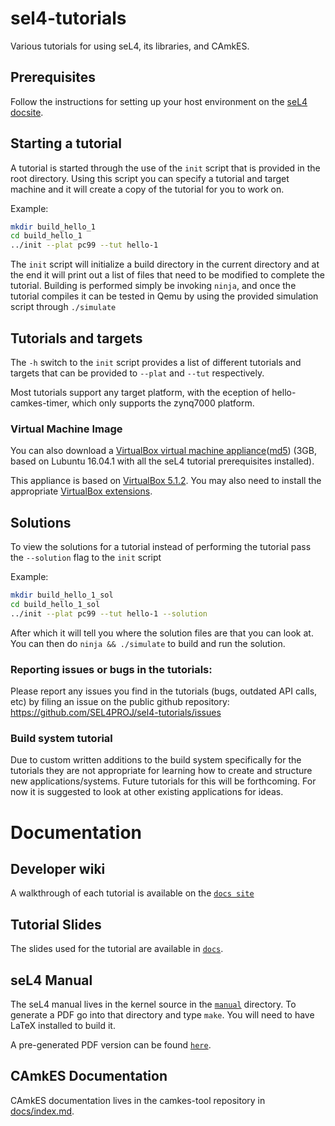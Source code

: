 <!--
     Copyright 2017, Data61
     Commonwealth Scientific and Industrial Research Organisation (CSIRO)
     ABN 41 687 119 230.

     This software may be distributed and modified according to the terms of
     the BSD 2-Clause license. Note that NO WARRANTY is provided.
     See "LICENSE_BSD2.txt" for details.

     @TAG(DATA61_BSD)
-->
# sel4-tutorials
Various tutorials for using seL4, its libraries, and CAmkES.

## Prerequisites

Follow the instructions for setting up your host environment on the [seL4 docsite](https://docs.sel4.systems/HostDependencies).

## Starting a tutorial

A tutorial is started through the use of the `init` script that is provided in the root
directory. Using this script you can specify a tutorial and target machine and it will
create a copy of the tutorial for you to work on.

Example:

```sh
mkdir build_hello_1
cd build_hello_1
../init --plat pc99 --tut hello-1
```

The `init` script will initialize a build directory in the current directory and at the end
it will print out a list of files that need to be modified to complete the tutorial. Building
is performed simply be invoking `ninja`, and once the tutorial compiles it can be tested
in Qemu by using the provided simulation script through `./simulate`

## Tutorials and targets

The `-h` switch to the `init` script provides a list of different tutorials and targets that
can be provided to `--plat` and `--tut` respectively.

Most tutorials support any target platform, with the eception of hello-camkes-timer, which only
supports the zynq7000 platform.

### Virtual Machine Image
You can also download a [VirtualBox virtual machine appliance](http://ts.data61.csiro.au/Downloads/sel4_tut_v3_lubuntu_16_041-v2.ova)([md5](http://ts.data61.csiro.au/Downloads/sel4_tut_v3_lubuntu_16_041-v2.md5)) (3GB, based on Lubuntu 16.04.1 with all the seL4 tutorial prerequisites installed).

This appliance is based on [VirtualBox 5.1.2](https://www.virtualbox.org/wiki/Downloads).
You may also need to install the appropriate [VirtualBox extensions](http://download.virtualbox.org/virtualbox/5.1.2/Oracle_VM_VirtualBox_Extension_Pack-5.1.2-108956.vbox-extpack).

## Solutions
To view the solutions for a tutorial instead of performing the tutorial pass the `--solution` flag
to the `init` script

Example:

```sh
mkdir build_hello_1_sol
cd build_hello_1_sol
../init --plat pc99 --tut hello-1 --solution
```

After which it will tell you where the solution files are that you can look at. You can then
do `ninja && ./simulate` to build and run the solution.

### Reporting issues or bugs in the tutorials:
Please report any issues you find in the tutorials (bugs, outdated API calls, etc) by filing an issue on the public github repository:
https://github.com/SEL4PROJ/sel4-tutorials/issues

### Build system tutorial
Due to custom written additions to the build system specifically for the tutorials they are
not appropriate for learning how to create and structure new applications/systems. Future
tutorials for this will be forthcoming. For now it is suggested to look at other existing
applications for ideas.

# Documentation

## Developer wiki
A walkthrough of each tutorial is available on the [`docs site`](https://docs.sel4.systems/Tutorials)

## Tutorial Slides
The slides used for the tutorial are available in [`docs`](docs).

## seL4 Manual
The seL4 manual lives in the kernel source in the [`manual`](https://github.com/seL4/seL4/tree/master/manual) directory.
To generate a PDF go into that directory and type `make`.
You will need to have LaTeX installed to build it.

A pre-generated PDF version can be found [`here`](http://sel4.systems/Info/Docs/seL4-manual-latest.pdf).

## CAmkES Documentation
CAmkES documentation lives in the camkes-tool repository in [docs/index.md](https://github.com/seL4/camkes-tool/blob/master/docs/index.md).
